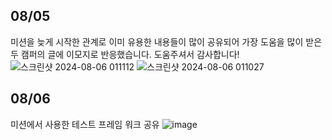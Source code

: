 ## 08/05
미션을 늦게 시작한 관계로 이미 유용한 내용들이 많이 공유되어 가장 도움을 많이 받은 두 캠퍼의 글에 이모지로 반응했습니다. 도움주셔서 감사합니다!
![스크린샷 2024-08-06 011112](https://github.com/user-attachments/assets/c8fc0dac-555a-4aaa-8db0-5ce71887caba)
![스크린샷 2024-08-06 011027](https://github.com/user-attachments/assets/8f04c4c9-b5a5-495b-b0ea-5998edf257a7)

## 08/06 
미션에서 사용한 테스트 프레임 워크 공유
![image](https://github.com/user-attachments/assets/ba953bc6-4823-4158-82ec-078d2c0c937a)
